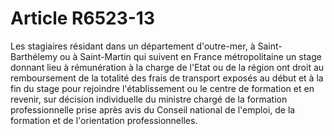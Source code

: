 # Article R6523-13

  
Les stagiaires résidant dans un département d'outre-mer, à Saint-Barthélemy ou à Saint-Martin qui suivent en France métropolitaine un stage donnant lieu à rémunération à la charge de l'Etat ou de la région ont droit au remboursement de la totalité des frais de transport exposés au début et à la fin du stage pour rejoindre l'établissement ou le centre de formation et en revenir, sur décision individuelle du ministre chargé de la formation professionnelle prise après avis du Conseil national de l'emploi, de la formation et de l'orientation professionnelles.